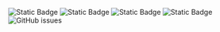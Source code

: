 ![Static Badge](https://img.shields.io/badge/blacklists-60-000000) ![Static Badge](https://img.shields.io/badge/blacklisted-3032075-cc0000) ![Static Badge](https://img.shields.io/badge/whitelisted-2243-00CC00) ![Static Badge](https://img.shields.io/badge/streaming_blacklist-28107-000000) ![GitHub issues](https://img.shields.io/github/issues/fabriziosalmi/blacklists)
